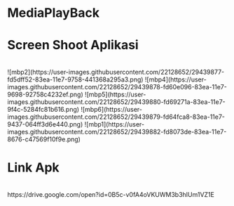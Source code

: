 # MediaPlayBack

# Screen Shoot Aplikasi
<br>
![mbp2](https://user-images.githubusercontent.com/22128652/29439877-fd5dff52-83ea-11e7-9758-441368a295a3.png)
![mbp4](https://user-images.githubusercontent.com/22128652/29439878-fd60e096-83ea-11e7-9698-92758c4232ef.png)
![mbp5](https://user-images.githubusercontent.com/22128652/29439880-fd69271a-83ea-11e7-9f4c-5284fc81b616.png)
![mbp6](https://user-images.githubusercontent.com/22128652/29439879-fd64fca8-83ea-11e7-9437-064ff3d6e440.png)
![mbp1](https://user-images.githubusercontent.com/22128652/29439882-fd8073de-83ea-11e7-8676-c47569f10f9e.png)


# Link Apk
<br>
https://drive.google.com/open?id=0B5c-v0fA4oVKUWM3b3hIUm1VZ1E
